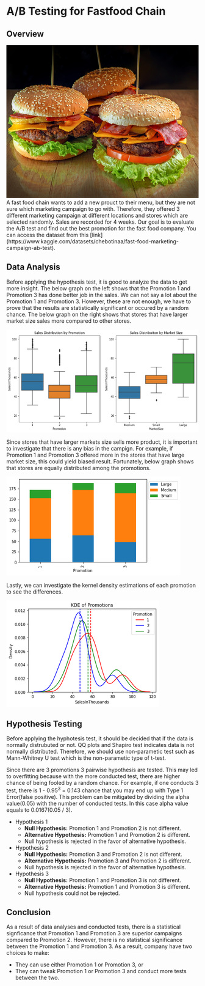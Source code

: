 # A/B Testing for Fastfood Chain
## Overview
<div align="center">
  <img src="images/burgers.jpg" width=600, height=400>
</div>
A fast food chain wants to add a new prouct to their menu, but they are not sure which marketing campaign to go with. Therefore, they offered 3 different marketing 
campaign at different locations and stores which are selected randomly. Sales are recorded for 4 weeks. Our goal is to evaluate the A/B test and find out the best 
promotion for the fast food company. You can access the dataset from this 
[link](https://www.kaggle.com/datasets/chebotinaa/fast-food-marketing-campaign-ab-test).

## Data Analysis
Before applying the hypothesis test, it is good to analyze the data to get more insight. The below graph on the left shows that the Promotion 1 and Promotion 3 has done better job in the sales. We can not say a lot about the Promotion 1 and Promotion 3. However, these are not enough, we have to prove that the results are statistically significant or occured by a random chance. The below graph on the right shows that stores that have larger market size sales more compared to other stores. 

![alt text for screen readers](images/sales-distributions.png "Sales Distributions")

Since stores that have larger markets size  sells more product, it is important to investigate that there is any bias in the campign. For example, if Promotion 1 and Promotion 3 offered more in the stores that have large market size, this could yield biased result. Fortunately, below graph shows that stores are equally distributed among the promotions. 

![alt text for screen readers](images/offered-promotions-by-market-size.png "Offered Promotions in the Market")

Lastly, we can investigate the kernel density estimations of each promotion to see the differences. 

![alt text for screen readers](images/kde.png "KDE")

## Hypothesis Testing

Before applying the hyphotesis test, it should be decided that if the data is normally distrubuted or not. QQ plots and Shapiro test indicates data is not normally distributed. Therefore, we should use non-parametic test such as Mann-Whitney U test which is the non-parametic type of t-test. 

Since there are 3 promotions 3 pairwise hypothesis are tested. This may led to overfitting because with the more conducted test, there are higher chance of being fooled by a random chance. For example, if one conducts 3 test, there is 1 - 0.95<sup>3</sup> = 0.143 chance that you may end up with Type 1 Error(false positive). This problem can be mitigated by dividing the alpha value(0.05) with the number of conducted tests. In this case alpha value equals to 0.0167(0.05 / 3). 

* Hypothesis 1
  - <b>Null Hypothesis:</b> Promotion 1 and Promotion 2 is not different.
  - <b>Alternative Hypothesis:</b> Promotion 1 and Promotion 2 is different.
  - Null hypothesis is rejected in the favor of alternative hypothesis.
* Hypothesis 2
  - <b>Null Hypothesis:</b> Promotion 3 and Promotion 2 is not different.
  - <b>Alternative Hypothesis:</b> Promotion 3 and Promotion 2 is different.
  - Null hypothesis is rejected in the favor of alternative hypothesis.
* Hypothesis 3
  - <b>Null Hypothesis:</b> Promotion 1 and Promotion 3 is not different.
  - <b>Alternative Hypothesis:</b> Promotion 1 and Promotion 3 is different.
  - Null hypothesis could not be rejected.

## Conclusion

As a result of data analyses and conducted tests, there is a statistical signficance that Promotion 1 and Promotion 3 are superior campaigns compared to Promotion 2. However, there is no statistical significance between the Promotion 1 and Promotion 3. As a result, company have two choices to make:
- They can use either Promotion 1 or Promotion 3, or
- They can tweak Promotion 1 or Promotion 3 and conduct more tests between the two.

